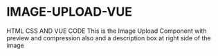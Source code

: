 # IMAGE-UPLOAD-VUE
HTML CSS AND VUE CODE
This is the Image Upload Component with preview and compression also and a description box at right side of the image
